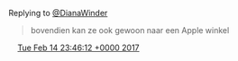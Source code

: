 Replying to [@DianaWinder](https://twitter.com/DianaWinder/status/831650303133020160)

> bovendien kan ze ook gewoon naar een Apple winkel

<img src="../../media/tweet.ico" width="12" /> [Tue Feb 14 23:46:12 +0000 2017](https://twitter.com/DromerDenker/status/831650780289564674)